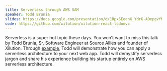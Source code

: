 ```yaml
---
title: Serverless through AWS SAM
speaker: Todd Brunia
slides: https://docs.google.com/presentation/d/1RpxSEoenX_YdrG-AOxpgvYMXHoke-Zsd91WF2MwVUkw/edit?usp=sharing
code: https://github.com/xilution/xilution-react-todomvc
---
```


Serverless is a super hot topic these days.
You won’t want to miss this talk by Todd Brunia, Sr. Software Engineer at
Source Allies and founder of Xilution. Through [example](https://github.com/xilution/xilution-react-todomvc),
Todd will demonstrate how you can apply a serverless architecture to your next
web app. Todd will demystify serverless jargon and share his experience building
his startup entirely on AWS serverless architecture.
